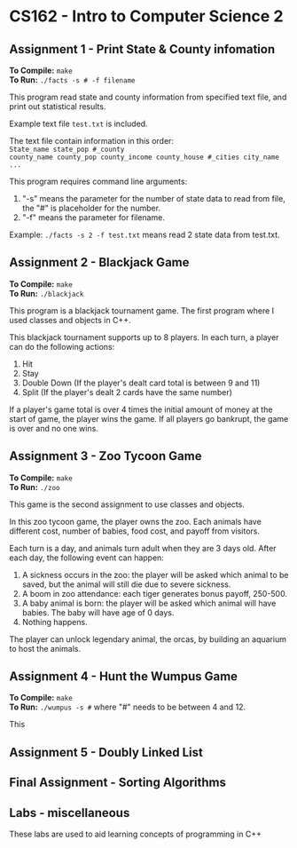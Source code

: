 # CS162 - Intro to Computer Science 2
## Assignment 1 - Print State & County infomation
**To Compile:** `make`  
**To Run:** `./facts -s # -f filename`  

This program read state and county information from specified text file, and print out statistical results.

Example text file `test.txt` is included.

The text file contain information in this order:  
`State_name state_pop #_county`  
`county_name county_pop county_income county_house #_cities city_name`  
`...`  

This program requires command line arguments:  
1. "-s" means the parameter for the number of state data to read from file, the "#" is placeholder for the number.
2. "-f" means the parameter for filename.

Example: `./facts -s 2 -f test.txt` means read 2 state data from test.txt.

## Assignment 2 - Blackjack Game
**To Compile:** `make`  
**To Run:** `./blackjack`  

This program is a blackjack tournament game. The first program where I used classes and objects in C++.

This blackjack tournament supports up to 8 players. In each turn, a player can do the following actions:
1. Hit
2. Stay
3. Double Down (If the player's dealt card total is between 9 and 11)
4. Split (If the player's dealt 2 cards have the same number)

If a player's game total is over 4 times the initial amount of money at the start of game, the player wins the game.
If all players go bankrupt, the game is over and no one wins.

## Assignment 3 - Zoo Tycoon Game
**To Compile:** `make`  
**To Run:** `./zoo`  

This game is the second assignment to use classes and objects.

In this zoo tycoon game, the player owns the zoo. Each animals have different cost, number of babies, food cost, and payoff from visitors.

Each turn is a day, and animals turn adult when they are 3 days old. After each day, the following event can happen:
1. A sickness occurs in the zoo: the player will be asked which animal to be saved, but the animal will still die due to severe sickness.
2. A boom in zoo attendance: each tiger generates bonus payoff, 250-500.
3. A baby animal is born: the player will be asked which animal will have babies. The baby will have age of 0 days.
4. Nothing happens.

The player can unlock legendary animal, the orcas, by building an aquarium to host the animals.

## Assignment 4 - Hunt the Wumpus Game
**To Compile:** `make`  
**To Run:** `./wumpus -s #` where "#" needs to be between 4 and 12.  

This

## Assignment 5 - Doubly Linked List

## Final Assignment - Sorting Algorithms

## Labs - miscellaneous

These labs are used to aid learning concepts of programming in C++
